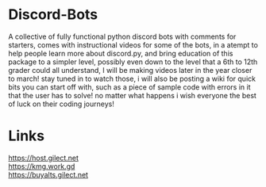 # Discord-Bots
A collective of fully functional python discord bots with comments for starters, comes with instructional videos for some of the bots, in a atempt to help people learn more about discord.py, and bring education of this package to a simpler level, possibly even down to the level that a 6th to 12th grader could all understand, I will be making videos later in the year closer to march! stay tuned in to watch those, i will also be posting a wiki for quick bits you can start off with, such as a piece of sample code with errors in it that the user has to solve! no matter what happens i wish everyone the best of luck on their coding journeys!
# Links
https://host.gilect.net<br>
https://kmg.work.gd<br>
https://buyalts.gilect.net<br>
